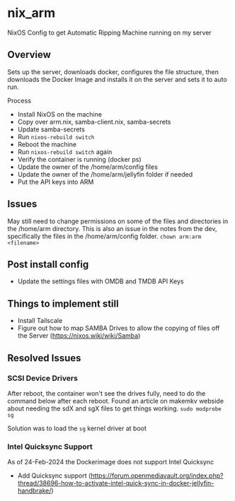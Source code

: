 # nix_arm
NixOS Config to get Automatic Ripping Machine running on my server

## Overview
Sets up the server, downloads docker, configures the file structure, then downloads the Docker Image and installs it on the server and sets it to auto run.

Process
- Install NixOS on the machine
- Copy over arm.nix, samba-client.nix, samba-secrets
- Update samba-secrets
- Run `nixos-rebuild switch`
- Reboot the machine
- Run `nixos-rebuild switch` again
- Verify the container is running (docker ps)
- Update the owner of the /home/arm/config files
- Update the owner of the /home/arm/jellyfin folder if needed
- Put the API keys into ARM

## Issues
May still need to change permissions on some of the files and directories in the /home/arm directory.  This is also an issue in the notes from the dev, specifically the files in the /home/arm/config folder.
`chown arm:arm <filename>`

## Post install config
- Update the settings files with OMDB and TMDB API Keys

## Things to implement still
- Install Tailscale
- Figure out how to map SAMBA Drives to allow the copying of files off the Server (https://nixos.wiki/wiki/Samba)

## Resolved Issues

### SCSI Device Drivers
After reboot, the container won't see the drives fully, need to do the command below after each reboot.  Found an article on makemkv webside about needing the sdX and sgX files to get things working.
`sudo modprobe sg`

Solution was to load the `sg` kernel driver at boot

### Intel Quicksync Support
As of 24-Feb-2024 the Dockerimage does not support Intel Quicksync
- Add Quicksync support (https://forum.openmediavault.org/index.php?thread/38696-how-to-activate-intel-quick-sync-in-docker-jellyfin-handbrake/)
